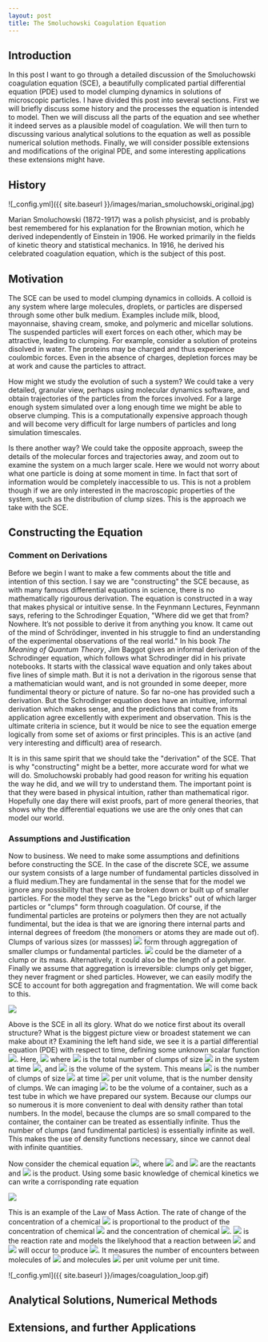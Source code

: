 ```yaml
---
layout: post
title: The Smoluchowski Coagulation Equation
---
```


## Introduction

  In this post I want to go through a detailed discussion of the Smoluchowski coagulation equation (SCE), a beautifully complicated partial differential equation (PDE) used to model clumping dynamics in solutions of microscopic particles. I have divided this post into several sections. First we will briefly discuss some history and the processes the equation is intended to model. Then we will discuss all the parts of the equation and see whether it indeed serves as a plausible model of coagulation. We will then turn to discussing various analytical solutions to the equation as well as possible numerical solution methods. Finally, we will consider possible extensions and modifications of the original PDE, and some interesting applications these extensions might have.

## History

![_config.yml]({{ site.baseurl }}/images/marian_smoluchowski_original.jpg)

  Marian Smoluchowski (1872-1917) was a polish physicist, and is probably best remembered for his explanation for the Brownian motion, which he derived independently of Einstein in 1906. He worked primarily in the fields of kinetic theory and statistical mechanics. In 1916, he derived his celebrated coagulation equation, which is the subject of this post.

## Motivation

  The SCE can be used to model clumping dynamics in colloids. A colloid is any system where large molecules, droplets, or particles are dispersed through some other bulk medium. Examples include milk, blood, mayonnaise, shaving cream, smoke, and polymeric and micellar solutions. The suspended particles will exert forces on each other, which may be attractive, leading to clumping. For example, consider a solution of proteins disolved in water. The proteins may be charged and thus experience coulombic forces. Even in the absence of charges, depletion forces may be at work and cause the particles to attract. 
  
  How might we study the evolution of such a system? We could take a very detailed, granular view, perhaps using molecular dynamics software, and obtain trajectories of the particles from the forces involved. For a large enough system simulated over a long enough time we might be able to observe clumping. This is a computationally expensive approach though and will become very difficult for large numbers of particles and long simulation timescales.
  
  Is there another way? We could take the opposite approach, sweep the details of the molecular forces and trajectories away, and zoom out to examine the system on a much larger scale. Here we would not worry about what one particle is doing at some moment in time. In fact that sort of information would be completely inaccessible to us. This is not a problem though if we are only interested in the macroscopic properties of the system, such as the distribution of clump sizes. This is the approach we take with the SCE.

## Constructing the Equation

### Comment on Derivations

  Before we begin I want to make a few comments about the title and intention of this section. I say we are "constructing" the SCE because, as with many famous differential equations in science, there is no mathematically rigourous derivation. The equation is constructed in a way that makes physical or intuitive sense. In the Feynmann Lectures, Feynmann says, refering to the Schrodinger Equation, "Where did we get that from? Nowhere. It’s not possible to derive it from anything you know. It came out of the mind of Schrödinger, invented in his struggle to find an understanding of the experimental observations of the real world." In his book *The Meaning of Quantum Theory*, Jim Baggot gives an informal derivation of the Schrodinger equation, which follows what Schrodinger did in his private notebooks. It starts with the classical wave equation and only takes about five lines of simple math. But it is not a derivation in the rigorous sense that a mathematician would want, and is not grounded in some deeper, more fundimental theory or picture of nature. So far no-one has provided such a derivation. But the Schrodinger equation does have an intuitive, informal derivation which makes sense, and the predictions that come from its application agree excellently with experiment and observation. This is the ultimate criteria in science, but it would be nice to see the equation emerge logically from some set of axioms or first principles. This is an active (and very interesting and difficult) area of research. 
  
  It is in this same spirit that we should take the "derivation" of the SCE. That is why "constructing" might be a better, more accurate word for what we will do. Smoluchowski probably had good reason for writing his equation the way he did, and we will try to understand them. The important point is that they were based in physical intuition, rather than mathematical rigor. Hopefully one day there will exist proofs, part of more general theories, that shows why the differential equations we use are the only ones that can model our world. 

### Assumptions and Justification

  Now to business. We need to make some assumptions and definitions before constructing the SCE. In the case of the discrete SCE, we assume our system consists of a large number of fundamental particles dissolved in a fluid medium.They are fundamental in the sense that for the model we ignore any possibility that they can be broken down or built up of smaller particles. For the model they serve as the "Lego bricks" out of which larger particles or "clumps" form through coagulation. Of course, if the fundimental particles are proteins or polymers then they are not actually fundimental, but the idea is that we are ignoring there internal parts and internal degrees of freedom (the monomers or atoms they are made out of). Clumps of various sizes (or massses) <img src="https://render.githubusercontent.com/render/math?math=x_i"> form through aggregation of smaller clumps or fundamental particles. <img src="https://render.githubusercontent.com/render/math?math=x_i"> could be the diameter of a clump or its mass. Alternatively, it could also be the length of a polymer. Finally we assume that aggregation is irreversible: clumps only get bigger, they never fragment or shed particles. However, we can easily modify the SCE to account for both aggregation and fragmentation. We will come back to this.
 
<img src="https://render.githubusercontent.com/render/math?math=\frac{\partial n(x_i,t)}{\partial t}= \frac{1}{2} \sum_{j=0}^{i-1}K(x_i-x_j,x_j)n(x_i-x_j,t)n(x_j,t) - \sum_{j=1}^{\infty}K(x_i,x_j)n(x_i,t)n(x_j,t)">

  Above is the SCE in all its glory. What do we notice first about its overall structure? What is the biggest picture view or broadest statement we can make about it? Examining the left hand side, we see it is a partial differential equation (PDE) with respect to time, defining some unknown scalar function <img src="https://render.githubusercontent.com/render/math?math=n(x_i,t)">. Here, <img src="https://render.githubusercontent.com/render/math?math=n(x,t)=\frac{N(x,t)}{V}"> where <img src="https://render.githubusercontent.com/render/math?math=N(x,t)"> is the total number of clumps of size <img src="https://render.githubusercontent.com/render/math?math=x"> in the system at time <img src="https://render.githubusercontent.com/render/math?math=t">, and <img src="https://render.githubusercontent.com/render/math?math=V"> is the volume of the system. This means <img src="https://render.githubusercontent.com/render/math?math=n(x,t)"> is the number of clumps of size <img src="https://render.githubusercontent.com/render/math?math=x"> at time <img src="https://render.githubusercontent.com/render/math?math=t"> per unit volume, that is the number density of clumps. We can imaging <img src="https://render.githubusercontent.com/render/math?math=V"> to be the volume of a container, such as a test tube in which we have prepared our system. Because our clumps our so numerous it is more convenient to deal with density rather than total numbers. In the model, because the clumps are so small compared to the container, the container can be treated as essentially infinite. Thus the number of clumps (and fundimental particles) is essentially infinite as well. This makes the use of density functions necessary, since we cannot deal with infinite quantities.
  
  Now consider the chemical equation <img src="https://render.githubusercontent.com/render/math?math=X %2B Y \rightarrow Z">, where <img src="https://render.githubusercontent.com/render/math?math=X"> and <img src="https://render.githubusercontent.com/render/math?math=Y"> are the reactants and <img src="https://render.githubusercontent.com/render/math?math=Z"> is the product. Using some basic knowledge of chemical kinetics we can write a corrisponding rate equation 
  
<img src="https://render.githubusercontent.com/render/math?math=\frac{\partial n(z,t)}{\partial t}=K(x,y)n(x,t)n(y,t)">

  This is an example of the Law of Mass Action. The rate of change of the concentration of a chemical <img src="https://render.githubusercontent.com/render/math?math=Z"> is proportional to the product of the concentration of chemical <img src="https://render.githubusercontent.com/render/math?math=X"> and the concentration of chemical <img src="https://render.githubusercontent.com/render/math?math=Y">. <img src="https://render.githubusercontent.com/render/math?math=K(x,y)"> is the reaction rate and models the likelyhood that a reaction between <img src="https://render.githubusercontent.com/render/math?math=X"> and <img src="https://render.githubusercontent.com/render/math?math=Y"> will occur to produce <img src="https://render.githubusercontent.com/render/math?math=Z">. It measures the number of encounters between molecules of <img src="https://render.githubusercontent.com/render/math?math=X"> and molecules <img src="https://render.githubusercontent.com/render/math?math=Y"> per unit volume per unit time.

![_config.yml]({{ site.baseurl }}/images/coagulation_loop.gif)



## Analytical Solutions, Numerical Methods
## Extensions, and further Applications
  


